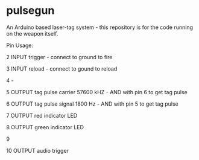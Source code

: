 # pulsegun
An Arduino based laser-tag system - this repository is for the code running on the weapon itself. 

Pin Usage:

2   INPUT   trigger - connect to ground to fire

3   INPUT   reload  - connect to gound to reload

4   -

5   OUTPUT tag pulse carrier 57600 kHZ - AND with pin 6 to get tag pulse

6   OUTPUT tag pulse signal 1800 Hz - AND with pin 5 to get tag pulse

7   OUTPUT red indicator LED

8   OUTPUT green indicator LED

9   

10  OUTPUT audio trigger
